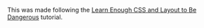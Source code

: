 This was made following the [Learn Enough CSS and Layout to Be Dangerous](https://www.learnenough.com/css-and-layout-tutorial-tutorial) tutorial.
